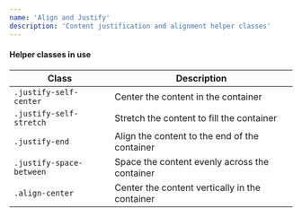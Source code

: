 ```yaml
---
name: 'Align and Justify'
description: 'Content justification and alignment helper classes'
---
```


#### Helper classes in use

| Class | Description |
| --- | --- |
| `.justify-self-center` | Center the content in the container |
| `.justify-self-stretch` | Stretch the content to fill the container |
| `.justify-end` | Align the content to the end of the container |
| `.justify-space-between` | Space the content evenly across the container |
| `.align-center` | Center the content vertically in the container |


